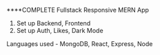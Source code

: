 ****COMPLETE Fullstack Responsive MERN App
1. Set up Backend, Frontend
2. Set up Auth, Likes, Dark Mode

Languages used - MongoDB, React, Express, Node

